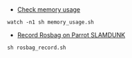 ##

- [Check memory usage](memory_usage.sh)
```
watch -n1 sh memory_usage.sh
```

- [Record Rosbag on Parrot SLAMDUNK](rosbag_record.sh)
```
sh rosbag_record.sh
```
